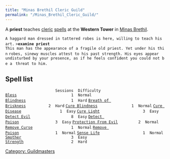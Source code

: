 ```yaml
---
title: "Minas Brethil Cleric Guild"
permalink: "/Minas_Brethil_Cleric_Guild/"
---
```


A **priest** teaches [cleric](cleric "wikilink")
[spells](spell "wikilink") at the **Western Tower** in [Minas
Brethil](Minas_Brethil "wikilink").

`A haggard man dressed in tattered robes is here, willing to teach his art.`
`>`**`examine priest`**
`This man has the appearance of a fragile old priest. Yet under his thin`
`robes, sinewy muscles attest to his past strength. His eyes appear `
`undisturbed by your presence, as if he feels confident you could not be a `
`threat to him.`

## Spell list

`                      Sessions  Difficulty`
[`Bless`](Bless "wikilink")`                        1  Normal`
[`Blindness`](Blindness "wikilink")`                    1  Hard`
[`Breath of Briskness`](Breath_of_Briskness "wikilink")`          2  Hard`
[`Cure Blindness`](Cure_Blindness "wikilink")`               1  Normal`
[`Cure Disease`](Cure_Disease "wikilink")`                 1  Easy`
[`Cure Light`](Cure_Light "wikilink")`                   3  Easy`
[`Detect Evil`](Detect_Evil "wikilink")`                  8  Easy`
[`Detect Poison`](Detect_Poison "wikilink")`                3  Easy`
[`Protection From Evil`](Protection_From_Evil "wikilink")`         2  Normal`
[`Remove Curse`](Remove_Curse "wikilink")`                 1  Normal`
[`Remove Poison`](Remove_Poison "wikilink")`                1  Normal`
[`Sense Life`](Sense_Life "wikilink")`                   1  Normal`
[`Smother`](Smother "wikilink")`                      3  Easy`
[`Strength`](Strength "wikilink")`                     2  Hard`

[Category: Guildmasters](Category:_Guildmasters "wikilink")